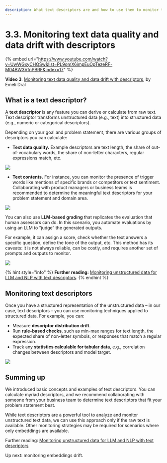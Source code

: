 ```yaml
---
description: What text descriptors are and how to use them to monitor text data quality and data drift.
---
```


# 3.3. Monitoring text data quality and data drift with descriptors

{% embed url="https://www.youtube.com/watch?v=UwWGxyCHQSw&list=PL9omX6impEuOpTezeRF-M04BW3VfnPBRF&index=17" %}

**Video 3**. [Monitoring text data quality and data drift with descriptors](https://www.youtube.com/watch?v=UwWGxyCHQSw&list=PL9omX6impEuOpTezeRF-M04BW3VfnPBRF&index=17), by Emeli Dral

## What is a text descriptor?

A **text descriptor** is any feature you can derive or calculate from raw text. Text descriptor transforms unstructured data (e.g., text) into structured data (e.g., numeric or categorical descriptors). 

Depending on your goal and problem statement, there are various groups of descriptors you can calculate:
* **Text data quality.** Example descriptors are text length, the share of out-of-vocabulary words, the share of non-letter characters, regular expressions match, etc.

![](<../../../images/2023109\_course\_module3.024-min.png>)

* **Text contents.** For instance, you can monitor the presence of trigger words like mentions of specific brands or competitors or text sentiment. Collaborating with product managers or business teams is recommended to determine the meaningful text descriptors for your problem statement and domain area.

![](<../../../images/2023109\_course\_module3.025-min.png>)

You can also use **LLM-based grading** that replicates the evaluation that human assessors can do. In this scenario, you automate evaluations by using an LLM to “judge” the generated outputs.

For example, it can assign a score, check whether the text answers a specific question, define the tone of the output, etc. This method has its caveats: it is not always reliable, can be costly, and requires another set of prompts and outputs to monitor.

![](<../../../images/2023109\_course\_module3.026-min.png>)

{% hint style="info" %}
**Further reading:** [Monitoring unstructured data for LLM and NLP with text descriptors](https://www.evidentlyai.com/blog/unstructured-data-monitoring).
{% endhint %}

## Monitoring text descriptors

Once you have a structured representation of the unstructured data – in our case, text descriptors – you can use monitoring techniques applied to structured data. For example, you can:
* Measure **descriptor distribution drift**.
* Run **rule-based checks**, such as min-max ranges for text length, the expected share of non-letter symbols, or responses that match a regular expression.
* Track any **statistics calculable for tabular data**, e.g., correlation changes between descriptors and model target.

![](<../../../images/2023109\_course\_module3.029-min.png>)

## Summing up

We introduced basic concepts and examples of text descriptors. You can calculate myriad descriptors, and we recommend collaborating with someone from your business team to determine text descriptors that fit your problem statement best. 

While text descriptors are a powerful tool to analyze and monitor unstructured text data, we can use this approach only if the raw text is available. Other monitoring strategies may be required for scenarios where only embeddings are available.

Further reading: [Monitoring unstructured data for LLM and NLP with text descriptors](https://www.evidentlyai.com/blog/unstructured-data-monitoring)

Up next: monitoring embeddings drift.

